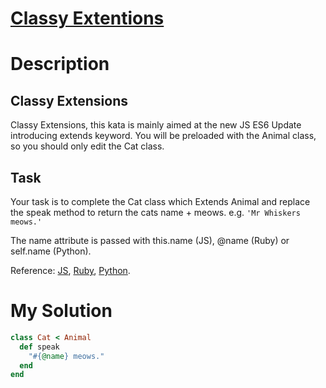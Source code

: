 # [Classy Extentions](https://www.codewars.com/kata/55a14aa4817efe41c20000bc)

# Description
## Classy Extensions
Classy Extensions, this kata is mainly aimed at the new JS ES6 Update introducing extends keyword. You will be preloaded
with the Animal class, so you should only edit the Cat class.
## Task
Your task is to complete the Cat class which Extends Animal and replace the speak method to return the cats
name + meows. e.g. `'Mr Whiskers meows.'`

The name attribute is passed with this.name (JS), @name (Ruby) or self.name (Python).

Reference: [JS](https://developer.mozilla.org/en-US/docs/Web/JavaScript/Reference/Classes), 
[Ruby](http://rubylearning.com/satishtalim/ruby_inheritance.html), 
[Python](https://docs.python.org/2/tutorial/classes.html#inheritance).


# My Solution
```ruby
class Cat < Animal
  def speak
    "#{@name} meows."
  end
end
```

